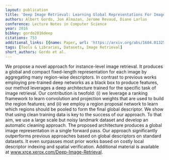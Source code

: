 ```yaml
---
layout: publication
title: 'Deep Image Retrieval: Learning Global Representations For Image Search'
authors: Albert Gordo, Jon Almazan, Jerome Revaud, Diane Larlus
conference: Lecture Notes in Computer Science
year: 2016
bibkey: gordo2016deep
citations: 753
additional_links: [{name: Paper, url: 'https://arxiv.org/abs/1604.01325'}]
tags: [Tools & Libraries, Datasets, Image Retrieval]
short_authors: Gordo et al.
---
```

We propose a novel approach for instance-level image retrieval. It produces a
global and compact fixed-length representation for each image by aggregating
many region-wise descriptors. In contrast to previous works employing
pre-trained deep networks as a black box to produce features, our method
leverages a deep architecture trained for the specific task of image retrieval.
Our contribution is twofold: (i) we leverage a ranking framework to learn
convolution and projection weights that are used to build the region features;
and (ii) we employ a region proposal network to learn which regions should be
pooled to form the final global descriptor. We show that using clean training
data is key to the success of our approach. To that aim, we use a large scale
but noisy landmark dataset and develop an automatic cleaning approach. The
proposed architecture produces a global image representation in a single
forward pass. Our approach significantly outperforms previous approaches based
on global descriptors on standard datasets. It even surpasses most prior works
based on costly local descriptor indexing and spatial verification. Additional
material is available at www.xrce.xerox.com/Deep-Image-Retrieval.